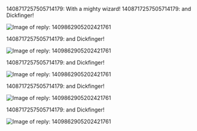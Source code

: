 1408717257505714179: With a mighty wizard!
1408717257505714179: and Dickfinger! 

![Image of reply: 1409862905202421761](https://pbs.twimg.com/media/E5DW1b2WQAYuq7h.png)

1408717257505714179: and Dickfinger! 

![Image of reply: 1409862905202421761](https://pbs.twimg.com/media/E5DW1b2WQAYuq7h.png)

1408717257505714179: and Dickfinger! 

![Image of reply: 1409862905202421761](https://pbs.twimg.com/media/E5DW1b2WQAYuq7h.png)

1408717257505714179: and Dickfinger! 

![Image of reply: 1409862905202421761](https://pbs.twimg.com/media/E5DW1b2WQAYuq7h.png)

1408717257505714179: and Dickfinger! 

![Image of reply: 1409862905202421761](https://pbs.twimg.com/media/E5DW1b2WQAYuq7h.png)

